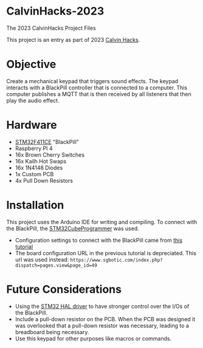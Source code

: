 # CalvinHacks-2023
The 2023 CalvinHacks Project Files

This project is an entry as part of 2023 [Calvin Hacks](calvinhacks.org).

# Objective

Create a mechanical keypad that triggers sound effects. The keypad interacts with a BlackPill controller that is connected to a computer. This computer publishes a MQTT that is then received by all listeners that then play the audio effect.

# Hardware

* [STM32F411CE](https://www.adafruit.com/product/4877#technical-details) "BlackPill"
* Raspberry PI 4
* 16x Brown Cherry Switches
* 16x Kailh Hot Swaps
* 16x 1N4148 Diodes
* 1x Custom PCB
* 4x Pull Down Resistors

# Installation

This project uses the Arduino IDE for writing and compiling. To connect with the BlackPill, the [STM32CubeProgrammer](https://www.st.com/en/development-tools/stm32cubeprog.html#overview) was used.
* Configuration settings to connect with the BlackPill came from [this tutorial](https://www.sgbotic.com/index.php?dispatch=pages.view&page_id=49)
* The board configuration URL in the previous tutorial is depreciated. This url was used instead:
    ```https://www.sgbotic.com/index.php?dispatch=pages.view&page_id=49```

# Future Considerations

* Using the [STM32 HAL driver](https://www.st.com/resource/ja/user_manual/dm00105879-description-of-stm32f4-hal-and-ll-drivers-stmicroelectronics.pdf) to have stronger control over the I/Os of the BlackPill.
* Include a pull-down resistor on the PCB. When the PCB was designed it was overlooked that a pull-down resistor was necessary, leading to a breadboard being necessary.
* Use this keypad for other purposes like macros or commands.